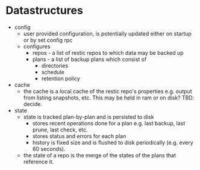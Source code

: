 # Datastructures

 - config 
   - user provided configuration, is potentially updated either on startup or by set config rpc
   - configures
     - repos - a list of restic repos to which data may be backed up
     - plans - a list of backup plans which consist of 
       - directories
       - schedule
       - retention policy
  - cache
    - the cache is a local cache of the restic repo's properties e.g. output from listing snapshots, etc. This may be held in ram or on disk? TBD: decide.
  - state
    - state is tracked plan-by-plan and is persisted to disk
      - stores recent operations done for a plan e.g. last backup, last prune, last check, etc.
      - stores status and errors for each plan
      - history is fixed size and is flushed to disk periodically (e.g. every 60 seconds).
    - the state of a repo is the merge of the states of the plans that reference it.